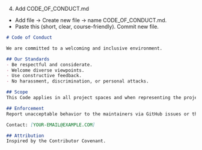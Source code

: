 4) Add CODE_OF_CONDUCT.md
- Add file → Create new file → name CODE_OF_CONDUCT.md.  
- Paste this (short, clear, course-friendly). Commit new file.

```markdown
# Code of Conduct

We are committed to a welcoming and inclusive environment.

## Our Standards
- Be respectful and considerate.
- Welcome diverse viewpoints.
- Use constructive feedback.
- No harassment, discrimination, or personal attacks.

## Scope
This Code applies in all project spaces and when representing the project.

## Enforcement
Report unacceptable behavior to the maintainers via GitHub issues or the contact listed below. The maintainers will review and take appropriate action (including warnings or removal from participation).

Contact: [YOUR-EMAIL@EXAMPLE.COM]

## Attribution
Inspired by the Contributor Covenant.
